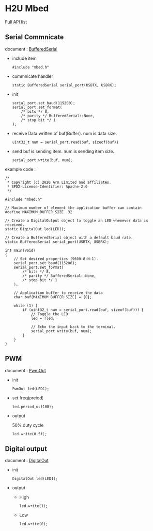 # H2U Mbed
[Full API list](https://os.mbed.com/docs/mbed-os/v6.15/apis/index.html)
## Serial Commnicate
document : [BufferedSerial](https://os.mbed.com/docs/mbed-os/v6.15/apis/serial-uart-apis.html)

- include item
    ```
    #include "mbed.h"
    ```
- commnicate handler
    ```
    static BufferedSerial serial_port(USBTX, USBRX);
    ```
- init
    ```
    serial_port.set_baud(115200);
    serial_port.set_format(
        /* bits */ 8,
        /* parity */ BufferedSerial::None,
        /* stop bit */ 1
    );
    ```

- receive
    Data written of buf(Buffer). num is data size.
    ```
    uint32_t num = serial_port.read(buf, sizeof(buf))
    ```

- send
    buf is sending item. num is sending item size.
    ```
    serial_port.write(buf, num);
    ```

example code :

```
/*
 * Copyright (c) 2020 Arm Limited and affiliates.
 * SPDX-License-Identifier: Apache-2.0
 */

#include "mbed.h"

// Maximum number of element the application buffer can contain
#define MAXIMUM_BUFFER_SIZE  32

// Create a DigitalOutput object to toggle an LED whenever data is received.
static DigitalOut led(LED1);

// Create a BufferedSerial object with a default baud rate.
static BufferedSerial serial_port(USBTX, USBRX);

int main(void)
{
    // Set desired properties (9600-8-N-1).
    serial_port.set_baud(115200);
    serial_port.set_format(
        /* bits */ 8,
        /* parity */ BufferedSerial::None,
        /* stop bit */ 1
    );

    // Application buffer to receive the data
    char buf[MAXIMUM_BUFFER_SIZE] = {0};

    while (1) {
        if (uint32_t num = serial_port.read(buf, sizeof(buf))) {
            // Toggle the LED.
            led = !led;

            // Echo the input back to the terminal.
            serial_port.write(buf, num);
        }
    }
}
```

## PWM

document : [PwmOut](https://os.mbed.com/docs/mbed-os/v6.15/apis/pwmout.html)

- init 
    ```
    PwmOut led(LED1);
    ```
- set freq(preiod)
    ```
    led.period_us(100); 
    ```
- output

    50% duty cycle
    ```
    led.write(0.5f);
    ```


## Digital output

document : [DigitalOut](https://os.mbed.com/docs/mbed-os/v6.15/apis/digitalout.html)

- init 
    ```
    DigitalOut led(LED1);
    ```

- output
    - High
        ```
        led.write(1);
        ```
    - Low
        ```
        led.write(0);
        ```
